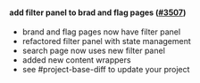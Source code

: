 #### add filter panel to brad and flag pages ([#3507](https://github.com/shopsys/shopsys/pull/3507))

-   brand and flag pages now have filter panel
-   refactored filter panel with state management
-   search page now uses new filter panel
-   added new content wrappers
-   see #project-base-diff to update your project
